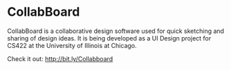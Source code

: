 # CollabBoard
CollabBoard is a collaborative design software used for quick sketching and sharing of design ideas. It is being developed as a UI Design project for CS422 at the University of Illinois at Chicago.

Check it out: http://bit.ly/Collabboard
